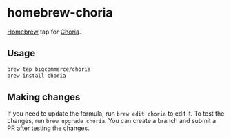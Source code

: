 # homebrew-choria
[Homebrew](https://brew.sh/) tap for [Choria](https://choria.io).

## Usage
```bash
brew tap bigcommerce/choria
brew install choria
```

## Making changes

If you need to update the formula, run `brew edit choria` to edit it. To test the changes, run `brew upgrade choria`. You can create a branch and submit a PR after testing the changes.

